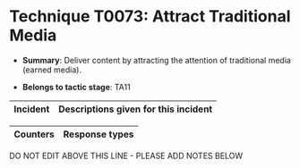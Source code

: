 # Technique T0073: Attract Traditional Media

* **Summary**: Deliver content by attracting the attention of traditional media (earned media).

* **Belongs to tactic stage**: TA11


| Incident | Descriptions given for this incident |
| -------- | -------------------- |



| Counters | Response types |
| -------- | -------------- |


DO NOT EDIT ABOVE THIS LINE - PLEASE ADD NOTES BELOW
